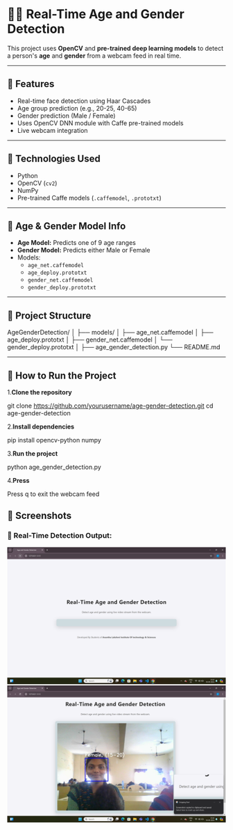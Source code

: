 # 👶🧔 Real-Time Age and Gender Detection

This project uses **OpenCV** and **pre-trained deep learning models** to detect a person's **age** and **gender** from a webcam feed in real time.

---

## 📌 Features

- Real-time face detection using Haar Cascades
- Age group prediction (e.g., 20-25, 40-65)
- Gender prediction (Male / Female)
- Uses OpenCV DNN module with Caffe pre-trained models
- Live webcam integration

---

## 🔧 Technologies Used

- Python
- OpenCV (`cv2`)
- NumPy
- Pre-trained Caffe models (`.caffemodel`, `.prototxt`)

---

## 🧠 Age & Gender Model Info

- **Age Model:** Predicts one of 9 age ranges
- **Gender Model:** Predicts either Male or Female
- Models:  
  - `age_net.caffemodel`  
  - `age_deploy.prototxt`  
  - `gender_net.caffemodel`  
  - `gender_deploy.prototxt`

---

## 📁 Project Structure

AgeGenderDetection/
│
├── models/
│ ├── age_net.caffemodel
│ ├── age_deploy.prototxt
│ ├── gender_net.caffemodel
│ └── gender_deploy.prototxt
│
├── age_gender_detection.py
└── README.md


---

## 🚀 How to Run the Project

1.**Clone the repository**

   git clone https://github.com/yourusername/age-gender-detection.git
   cd age-gender-detection
   
2.**Install dependencies**

pip install opencv-python numpy

3.**Run the project**

python age_gender_detection.py

4.**Press**

Press q to exit the webcam feed

## 📸 Screenshots

### 🎥 Real-Time Detection Output:
![Screenshot 1](Screenshot%202024-09-30%20134224.png)
![Screenshot 2](Screenshot%202024-09-30%20134454.png)


